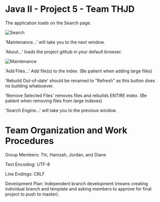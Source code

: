 # Java II - Project 5 - Team THJD
The application loads on the Search page.

![Search](https://i.imgur.com/cYvksLc.png)

'Maintenance...' will take you to the next window.

'About...' loads the project github in your default browser.

![Maintenance](https://i.imgur.com/4j76jSU.png)

'Add Files...' Add file(s) to the index. (Be patient when adding large files)

'Rebuild Out-of-date' should be renamed to "Refresh" as this button does no building whatsoever.

'Remove Selected Files'  removes files and rebuilds ENTIRE index. (Be patient when removing files from large indexes)

'Search Engine...' will take you to the previous window.

# Team Organization and Work Procedures

Group Members: Thi, Hamzah, Jordan, and Diane

Text Encoding: UTF-8
    
Line Endings: CRLF
    
Development Plan: Independent branch development (means creating individual branch and template and asking members to approve for final project to push to master).
